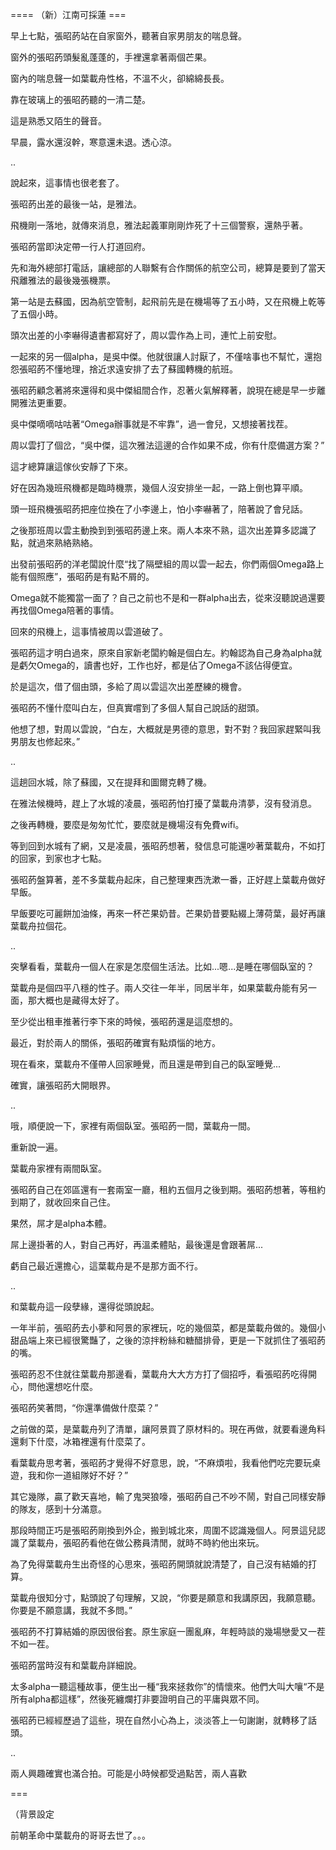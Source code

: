 ==== （新）江南可採蓮 ===

早上七點，張昭菂站在自家窗外，聽著自家男朋友的喘息聲。

窗外的張昭菂頭髮亂蓬蓬的，手裡還拿著兩個芒果。

窗內的喘息聲一如葉載舟性格，不溫不火，卻綿綿長長。

靠在玻璃上的張昭菂聽的一清二楚。

這是熟悉又陌生的聲音。

早晨，露水還沒幹，寒意還未退。透心涼。

..

說起來，這事情也很老套了。

張昭菂出差的最後一站，是雅法。

飛機剛一落地，就傳來消息，雅法起義軍剛剛炸死了十三個警察，還熱乎著。

張昭菂當即決定帶一行人打道回府。

先和海外總部打電話，讓總部的人聯繫有合作關係的航空公司，總算是要到了當天飛離雅法的最後幾張機票。

第一站是去蘇國，因為航空管制，起飛前先是在機場等了五小時，又在飛機上乾等了五個小時。

頭次出差的小李嚇得遺書都寫好了，周以雲作為上司，連忙上前安慰。

一起來的另一個alpha，是吳中傑。他就很讓人討厭了，不僅啥事也不幫忙，還抱怨張昭菂不懂地理，捨近求遠安排了去了蘇國轉機的航班。

張昭菂顧念著將來還得和吳中傑組間合作，忍著火氣解釋著，說現在總是早一步離開雅法更重要。

吳中傑嘀嘀咕咕著“Omega辦事就是不牢靠”，過一會兒，又想接著找茬。

周以雲打了個岔，“吳中傑，這次雅法這邊的合作如果不成，你有什麼備選方案？”

這才總算讓這傢伙安靜了下來。

好在因為幾班飛機都是臨時機票，幾個人沒安排坐一起，一路上倒也算平順。

頭一班飛機張昭菂把座位換在了小李邊上，怕小李嚇著了，陪著說了會兒話。

之後那班周以雲主動換到到張昭菂邊上來。兩人本來不熟，這次出差算多認識了點，就過來熟絡熟絡。

出發前張昭菂的洋老闆說什麼“找了隔壁組的周以雲一起去，你們兩個Omega路上能有個照應”，張昭菂是有點不屑的。

Omega就不能獨當一面了？自己之前也不是和一群alpha出去，從來沒聽說過還要再找個Omega陪著的事情。

回來的飛機上，這事情被周以雲道破了。

張昭菂這才明白過來，原來自家新老闆約翰是個白左。約翰認為自己身為alpha就是虧欠Omega的，讀書也好，工作也好，都是佔了Omega不該佔得便宜。

於是這次，借了個由頭，多給了周以雲這次出差歷練的機會。

張昭菂不懂什麼叫白左，但真實嚐到了多個人幫自己說話的甜頭。

他想了想，對周以雲說，“白左，大概就是男德的意思，對不對？我回家趕緊叫我男朋友也修起來。”

..

這趟回水城，除了蘇國，又在提拜和圖爾克轉了機。

在雅法候機時，趕上了水城的凌晨，張昭菂怕打擾了葉載舟清夢，沒有發消息。

之後再轉機，要麼是匆匆忙忙，要麼就是機場沒有免費wifi。

等到回到水城有了網，又是凌晨，張昭菂想著，發信息可能還吵著葉載舟，不如打的回家，到家也才七點。

張昭菂盤算著，差不多葉載舟起床，自己整理東西洗漱一番，正好趕上葉載舟做好早飯。

早飯要吃可麗餅加油條，再來一杯芒果奶昔。芒果奶昔要點綴上薄荷葉，最好再讓葉載舟拉個花。

..

突擊看看，葉載舟一個人在家是怎麼個生活法。比如...嗯...是睡在哪個臥室的？

葉載舟是個四平八穩的性子。兩人交往一年半，同居半年，如果葉載舟能有另一面，那大概也是藏得太好了。

至少從出租車推著行李下來的時候，張昭菂還是這麼想的。

最近，對於兩人的關係，張昭菂確實有點煩惱的地方。

現在看來，葉載舟不僅帶人回家睡覺，而且還是帶到自己的臥室睡覺...

確實，讓張昭菂大開眼界。

..

哦，順便說一下，家裡有兩個臥室。張昭菂一間，葉載舟一間。

重新說一遍。

葉載舟家裡有兩間臥室。

張昭菂自己在郊區還有一套兩室一廳，租約五個月之後到期。張昭菂想著，等租約到期了，就收回來自己住。

果然，屌才是alpha本體。

屌上邊掛著的人，對自己再好，再溫柔體貼，最後還是會跟著屌...

虧自己最近還擔心，這葉載舟是不是那方面不行。

..

和葉載舟這一段孽緣，還得從頭說起。

一年半前，張昭菂去小夢和阿景的家裡玩，吃的幾個菜，都是葉載舟做的。幾個小甜品端上來已經很驚豔了，之後的涼拌粉絲和糖醋排骨，更是一下就抓住了張昭菂的嘴。

張昭菂忍不住就往葉載舟那邊看，葉載舟大大方方打了個招呼，看張昭菂吃得開心，問他還想吃什麼。

張昭菂笑著問，“你還準備做什麼菜？”

之前做的菜，是葉載舟列了清單，讓阿景買了原材料的。現在再做，就要看邊角料還剩下什麼，冰箱裡還有什麼菜了。

看葉載舟思考著，張昭菂才覺得不好意思，說，“不麻煩啦，我看他們吃完要玩桌遊，我和你一道組隊好不好？”

其它幾隊，贏了歡天喜地，輸了鬼哭狼嚎，張昭菂自己不吵不鬧，對自己同樣安靜的隊友，感到十分滿意。

那段時間正巧是張昭菂剛換到外企，搬到城北來，周圍不認識幾個人。阿景這兒認識了葉載舟，張昭菂看他在做公務員清閒，就時不時約他出來玩。

為了免得葉載舟生出奇怪的心思來，張昭菂開頭就說清楚了，自己沒有結婚的打算。

葉載舟很知分寸，點頭說了句理解，又說，“你要是願意和我講原因，我願意聽。你要是不願意講，我就不多問。”

張昭菂不打算結婚的原因很俗套。原生家庭一團亂麻，年輕時談的幾場戀愛又一茬不如一茬。

張昭菂當時沒有和葉載舟詳細說。

太多alpha一聽這種故事，便生出一種“我來拯救你”的情懷來。他們大叫大嚷“不是所有alpha都這樣”，然後死纏爛打非要證明自己的平庸與眾不同。

張昭菂已經經歷過了這些，現在自然小心為上，淡淡答上一句謝謝，就轉移了話頭。

..

兩人興趣確實也滿合拍。可能是小時候都受過點苦，兩人喜歡

===

（背景設定

前朝革命中葉載舟的哥哥去世了。。。